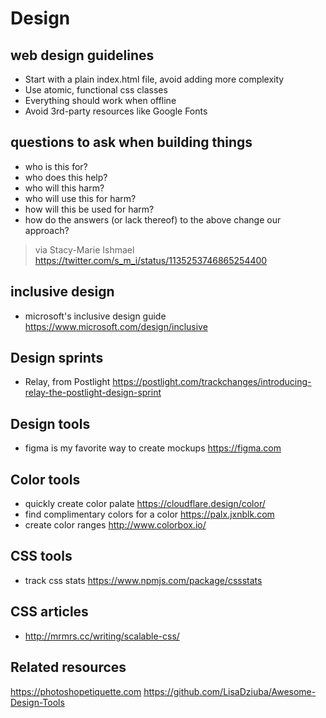 # Design

## web design guidelines
- Start with a plain index.html file, avoid adding more complexity
- Use atomic, functional css classes
- Everything should work when offline
- Avoid 3rd-party resources like Google Fonts

## questions to ask when building things
- who is this for?
- who does this help?
- who will this harm?
- who will use this for harm?
- how will this be used for harm?
- how do the answers (or lack thereof) to the above change our approach?
> via Stacy-Marie Ishmael https://twitter.com/s_m_i/status/1135253746865254400

## inclusive design
- microsoft's inclusive design guide https://www.microsoft.com/design/inclusive

## Design sprints
- Relay, from Postlight https://postlight.com/trackchanges/introducing-relay-the-postlight-design-sprint

## Design tools
- figma is my favorite way to create mockups https://figma.com

## Color tools
- quickly create color palate https://cloudflare.design/color/
- find complimentary colors for a color https://palx.jxnblk.com
- create color ranges http://www.colorbox.io/

## CSS tools
- track css stats https://www.npmjs.com/package/cssstats

## CSS articles
- http://mrmrs.cc/writing/scalable-css/

## Related resources
https://photoshopetiquette.com
https://github.com/LisaDziuba/Awesome-Design-Tools
